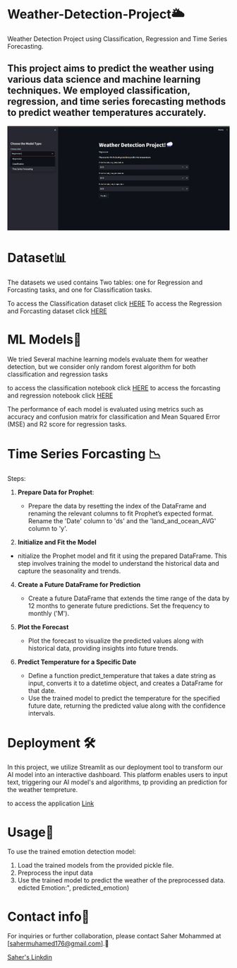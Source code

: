 # Weather-Detection-Project🌥️
Weather  Detection Project using  Classification, Regression and  Time Series  Forecasting.

## This project aims to predict the weather using various data science and machine learning techniques. We employed classification, regression, and time series forecasting methods to predict weather temperatures accurately.

![Application](Application.png)

# Dataset📊


The datasets we used contains Two tables: one for Regression and Forcasting tasks, and one for Classification tasks.

To access the Classification dataset click [HERE](https://github.com/sahermuhamed1/Weather-Detection/blob/main/weather_classification_data.csv)
To access the Regression and Forcasting dataset click [HERE](https://github.com/sahermuhamed1/Weather-Detection/blob/main/GlobalTemperatures.csv)

# ML Models🧠

We  tried Several machine learning models evaluate them for  weather detection, but we  consider only random forest algorithm for both classification and regression tasks

to access the classification notebook click [HERE](https://github.com/sahermuhamed1/Weather-Detection/blob/main/weather_classification%5B1%5D.ipynb)
to access the forcasting and regression notebook click [HERE](https://github.com/sahermuhamed1/Weather-Detection/blob/main/Weather%20forcasting.ipynb)


The performance of each model is evaluated using metrics such as accuracy and confusion matrix for classification and Mean Squared Error (MSE) and R2 score for regression tasks.


# Time Series Forcasting 📉

Steps:

1. **Prepare Data for Prophet**:
   - Prepare the data by resetting the index of the DataFrame and renaming the relevant columns to fit Prophet’s expected format. Rename the 'Date' column to 'ds' and the 'land_and_ocean_AVG' column to 'y'.
     
2.  **Initialize and Fit the Model**
   - nitialize the Prophet model and fit it using the prepared DataFrame. This step involves training the model to understand the historical data and capture the seasonality and trends.

4. **Create a Future DataFrame for Prediction**
   - Create a future DataFrame that extends the time range of the data by 12 months to generate future predictions. Set the frequency to monthly ('M').

5. **Plot the Forecast**
   - Plot the forecast to visualize the predicted values along with historical data, providing insights into future trends.

6. **Predict Temperature for a Specific Date**
   - Define a function predict_temperature that takes a date string as input, converts it to a datetime object, and creates a DataFrame for that date.
   - Use the trained model to predict the temperature for the specified future date, returning the predicted value along with the confidence intervals.



# Deployment 🛠️

In this project, we utilize Streamlit as our deployment tool to transform our AI model into an interactive dashboard. This platform enables users to input text, triggering our AI model's and algorithms, tp providing an prediction for the weather tempreture.

to access the application [Link](link)

# Usage🤔

To use the trained emotion detection model:

1. Load the trained models from the provided pickle file.
2. Preprocess the input data
3. Use the trained model to predict the weather of the preprocessed data.
edicted Emotion:", predicted_emotion)





# Contact info📩
For inquiries or further collaboration, please contact Saher Mohammed at [sahermuhamed176@gmail.com].🥰

[Saher's Linkdin](https://www.linkedin.com/in/sahermuhamed/)

